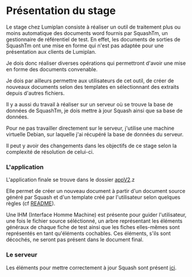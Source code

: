 # Présentation du stage
Le stage chez Lumiplan consiste à réaliser un outil de traitement plus ou moins automatique 
des documents word fournis par SquashTm, un gestionnaire de référentiel de test. En effet, 
les documents de sorties de SquashTm ont une mise en forme qui n'est pas adaptée pour 
une présentation aux clients de Lumiplan.

Je dois donc réaliser diverses opérations qui permettront d'avoir une mise en forme des documents convenable.

Je dois par ailleurs permettre aux utilisateurs de cet outil, de créer de nouveaux documents selon des templates
en sélectionnant des extraits depuis d'autres fichiers.

Il y a aussi du travail à réaliser sur un serveur où se trouve la base de données de SquashTm, je dois mettre à jour Squash ainsi que sa base de données.

Pour ne pas travailler directement sur le serveur, j'utilise une machine virtuelle Debian, sur laquelle j'ai récupéré la base de données du serveur.

Il peut y avoir des changements dans les objectifs de ce stage selon la complexité de résolution de celui-ci.

### L'application

L'application finale se trouve dans le dossier [appV2](https://github.com/MedinaAlex/Lumiplan/tree/master/appV2).z

Elle permet de créer un nouveau document à partir d'un document source généré par Squash et d'un template créé par l'utilisateur
selon quelques règles (cf [README](https://github.com/MedinaAlex/Lumiplan/blob/master/appV2/README.md)).

Une IHM (Interface Homme Machine) est présente pour guider l'utilisateur, une fois le fichier source séléctionné, un arbre représentant les éléments généraux de chaque fiche de test
ainsi que les fiches elles-mêmes sont représentés en tant qu'éléments cochables. Ces éléments, s'ils sont décochés, ne seront pas présent dans le document final.

### Le serveur

Les éléments pour mettre correctement à jour Squash sont présent [ici](https://github.com/MedinaAlex/Lumiplan/blob/master/heimdall).
